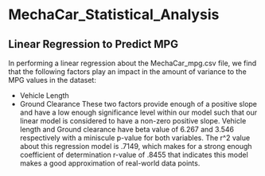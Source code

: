 # MechaCar_Statistical_Analysis

## Linear Regression to Predict MPG

In performing a linear regression about the MechaCar_mpg.csv file, we find that the following factors play an impact in the amount of variance to the MPG values in the dataset:
- Vehicle Length
- Ground Clearance
These two factors provide enough of a positive slope and have a low enough significance level within our model such that our linear model is considered to have a non-zero positive slope. Vehicle length and Ground clearance have beta value of 6.267 and 3.546 respectively with a miniscule p-value for both variables.
The r^2 value about this regression model is .7149, which makes for a strong enough coefficient of determination r-value of .8455 that indicates this model makes a good approximation of real-world data points.

